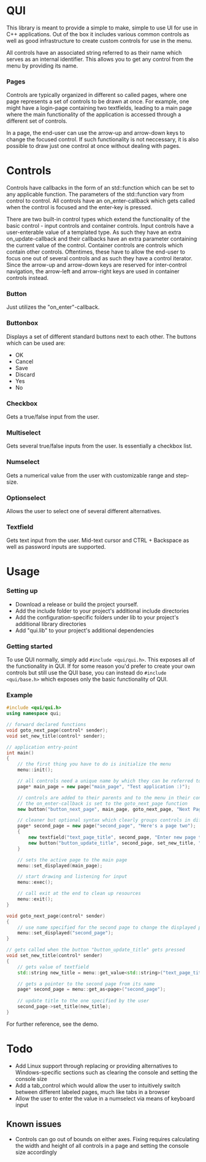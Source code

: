# QUI

This library is meant to provide a simple to make, simple to use UI for use in C++ applications.
Out of the box it includes various common controls as well as good infrastructure to create custom controls for use in the menu.

All controls have an associated string referred to as their name which serves as an internal identifier. This allows you to get any control from the menu by providing its name.

### Pages

Controls are typically organized in different so called pages, where one page represents a set of controls to be drawn at once. For example, one might have a login-page containing two textfields, leading to a main page where the main functionality of the application is accessed through a different set of controls. 

In a page, the end-user can use the arrow-up and arrow-down keys to change the focused control. If such functionality is not neccessary, it is also possible to draw just one control at once without dealing with pages.

# Controls
Controls have callbacks in the form of an std::function which can be set to any applicable function. The parameters of the std::function vary from control to control. All controls have an on_enter-callback which gets called when the control is focused and the enter-key is pressed.

There are two built-in control types which extend the functionality of the basic control - input controls and container controls. Input controls have a user-enterable value of a templated type. As such they have an extra on_update-callback and their callbacks have an extra parameter containing the current value of the control. Container controls are controls which contain other controls. Oftentimes, these have to allow the end-user to focus one out of several controls and as such they have a control iterator. Since the arrow-up and arrow-down keys are reserved for inter-control navigation, the arrow-left and arrow-right keys are used in container controls instead.

### Button
Just utilizes the "on_enter"-callback. 

### Buttonbox
Displays a set of different standard buttons next to each other. The buttons which can be used are:
* OK
* Cancel
* Save
* Discard
* Yes
* No

### Checkbox
Gets a true/false input from the user.

### Multiselect
Gets several true/false inputs from the user. Is essentially a checkbox list.

### Numselect
Gets a numerical value from the user with customizable range and step-size.

### Optionselect
Allows the user to select one of several different alternatives.

### Textfield
Gets text input from the user. Mid-text cursor and CTRL + Backspace as well as password inputs are supported.

# Usage
### Setting up
* Download a release or build the project yourself.
* Add the include folder to your project's additional include directories
* Add the configuration-specific folders under lib to your project's additional library directories
* Add "qui.lib" to your project's additional dependencies

### Getting started

To use QUI normally, simply add `#include <qui/qui.h>`. This exposes all of the functionality in QUI. If for some reason you'd prefer to create your own controls but still use the QUI base, you can instead do `#include <qui/base.h>` which exposes only the basic functionality of QUI.

### Example

```cpp
#include <qui/qui.h>
using namespace qui;

// forward declared functions
void goto_next_page(control* sender);
void set_new_title(control* sender);

// application entry-point
int main()
{
	// the first thing you have to do is initialize the menu
	menu::init();

	// all controls need a unique name by which they can be referred to later in the application's lifetime, here the name is set to "main_page"
	page* main_page = new page("main_page", "Test application :)");

	// controls are added to their parents and to the menu in their constructors to allow for cleaner code
	// the on_enter-callback is set to the goto_next_page function
	new button("button_next_page", main_page, goto_next_page, "Next Page");

	// cleaner but optional syntax which clearly groups controls in different pages
	page* second_page = new page("second_page", "Here's a page two");
	{
		new textfield("text_page_title", second_page, "Enter new page title");
		new button("button_update_title", second_page, set_new_title, "Update title");
	}

	// sets the active page to the main page
	menu::set_displayed(main_page);

	// start drawing and listening for input
	menu::exec();

	// call exit at the end to clean up resources
	menu::exit();
}

void goto_next_page(control* sender)
{
	// use name specified for the second page to change the displayed page
	menu::set_displayed("second_page");
}

// gets called when the button "button_update_title" gets pressed
void set_new_title(control* sender)
{
	// gets value of textfield
	std::string new_title = menu::get_value<std::string>("text_page_title");

	// gets a pointer to the second page from its name
	page* second_page = menu::get_as<page>("second_page");
	
	// update title to the one specified by the user
	second_page->set_title(new_title);
}
```

For further reference, see the demo.

# Todo
* Add Linux support through replacing or providing alternatives to Windows-specific sections such as clearing the console and setting the console size
* Add a tab_control which would allow the user to intuitively switch between different labeled pages, much like tabs in a browser
* Allow the user to enter the value in a numselect via means of keyboard input

## Known issues
* Controls can go out of bounds on either axes. Fixing requires calculating the width and height of all controls in a page and setting the console size accordingly
